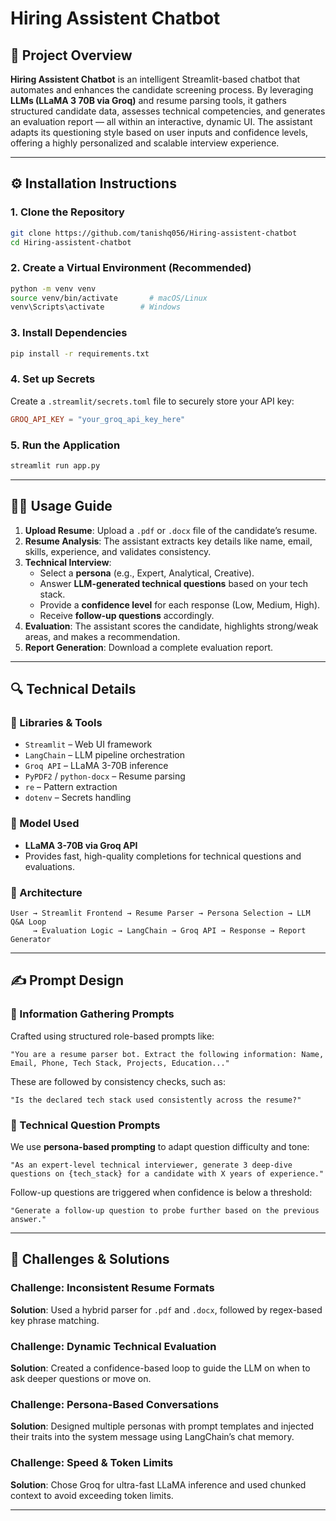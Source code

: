 # Hiring Assistent Chatbot


## 📌 Project Overview

**Hiring Assistent Chatbot** is an intelligent Streamlit-based chatbot that automates and enhances the candidate screening process. By leveraging **LLMs (LLaMA 3 70B via Groq)** and resume parsing tools, it gathers structured candidate data, assesses technical competencies, and generates an evaluation report — all within an interactive, dynamic UI. The assistant adapts its questioning style based on user inputs and confidence levels, offering a highly personalized and scalable interview experience.

---

## ⚙️ Installation Instructions

### 1. Clone the Repository


```bash
git clone https://github.com/tanishq056/Hiring-assistent-chatbot
cd Hiring-assistent-chatbot
```

### 2. Create a Virtual Environment (Recommended)

```bash
python -m venv venv
source venv/bin/activate       # macOS/Linux
venv\Scripts\activate        # Windows
```

### 3. Install Dependencies


```bash
pip install -r requirements.txt
```


### 4. Set up Secrets

Create a `.streamlit/secrets.toml` file to securely store your API key:


```toml
GROQ_API_KEY = "your_groq_api_key_here"
```


### 5. Run the Application


```bash
streamlit run app.py
```

---


## 🧑‍💻 Usage Guide

1. **Upload Resume**: Upload a `.pdf` or `.docx` file of the candidate’s resume.
2. **Resume Analysis**: The assistant extracts key details like name, email, skills, experience, and validates consistency.
3. **Technical Interview**:
   - Select a **persona** (e.g., Expert, Analytical, Creative).
   - Answer **LLM-generated technical questions** based on your tech stack.
   - Provide a **confidence level** for each response (Low, Medium, High).
   - Receive **follow-up questions** accordingly.
4. **Evaluation**: The assistant scores the candidate, highlights strong/weak areas, and makes a recommendation.
5. **Report Generation**: Download a complete evaluation report.

---


## 🔍 Technical Details

### 🧰 Libraries & Tools

- `Streamlit` – Web UI framework
- `LangChain` – LLM pipeline orchestration
- `Groq API` – LLaMA 3-70B inference
- `PyPDF2` / `python-docx` – Resume parsing
- `re` – Pattern extraction
- `dotenv` – Secrets handling

### 🧠 Model Used

- **LLaMA 3-70B via Groq API**
- Provides fast, high-quality completions for technical questions and evaluations.

### 🧱 Architecture


```
User → Streamlit Frontend → Resume Parser → Persona Selection → LLM Q&A Loop
     → Evaluation Logic → LangChain → Groq API → Response → Report Generator
```


---

## ✍️ Prompt Design

### 🧾 Information Gathering Prompts

Crafted using structured role-based prompts like:

```text
"You are a resume parser bot. Extract the following information: Name, Email, Phone, Tech Stack, Projects, Education..."
```

These are followed by consistency checks, such as:

```text
"Is the declared tech stack used consistently across the resume?"
```

### 🧠 Technical Question Prompts

We use **persona-based prompting** to adapt question difficulty and tone:

```text
"As an expert-level technical interviewer, generate 3 deep-dive questions on {tech_stack} for a candidate with X years of experience."
```

Follow-up questions are triggered when confidence is below a threshold:

```text
"Generate a follow-up question to probe further based on the previous answer."
```

---

## 🚧 Challenges & Solutions

### Challenge: Inconsistent Resume Formats  
**Solution**: Used a hybrid parser for `.pdf` and `.docx`, followed by regex-based key phrase matching.

### Challenge: Dynamic Technical Evaluation  
**Solution**: Created a confidence-based loop to guide the LLM on when to ask deeper questions or move on.

### Challenge: Persona-Based Conversations  
**Solution**: Designed multiple personas with prompt templates and injected their traits into the system message using LangChain’s chat memory.

### Challenge: Speed & Token Limits  
**Solution**: Chose Groq for ultra-fast LLaMA inference and used chunked context to avoid exceeding token limits.

---
